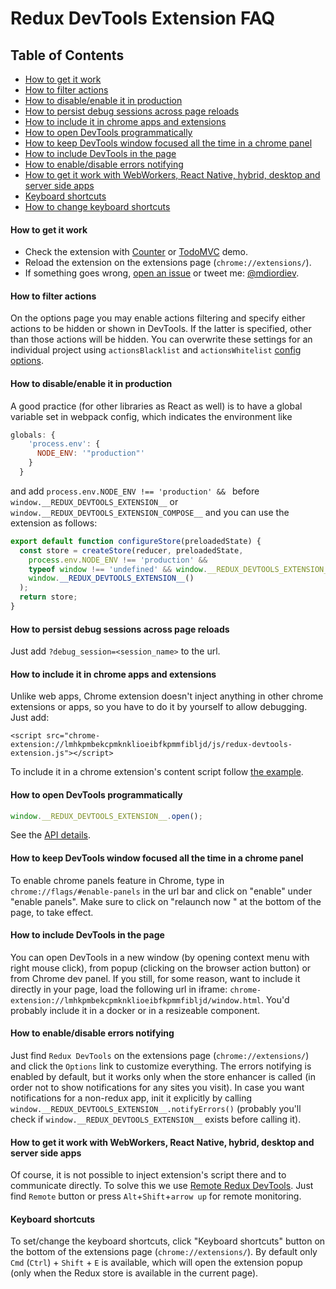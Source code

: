 # Redux DevTools Extension FAQ

## Table of Contents
- [How to get it work](#how-to-get-it-work)
- [How to filter actions](#how-to-filter-actions)
- [How to disable/enable it in production](#how-to-disableenable-it-in-production)
- [How to persist debug sessions across page reloads](#how-to-persist-debug-sessions-across-page-reloads)
- [How to include it in chrome apps and extensions](#how-to-include-it-in-chrome-apps-and-extensions)
- [How to open DevTools programmatically](#how-to-open-devtools-programmatically)
- [How to keep DevTools window focused all the time in a chrome panel](#how-to-open-devtools-programmatically)
- [How to include DevTools in the page](#how-to-include-devtools-in-the-page)
- [How to enable/disable errors notifying](#how-to-enabledisable-errors-notifying)
- [How to get it work with WebWorkers, React Native, hybrid, desktop and server side apps](#how-to-get-it-work-with-webworkers-react-native-hybrid-desktop-and-server-side-apps)
- [Keyboard shortcuts](#keyboard-shortcuts)
- [How to change keyboard shortcuts](#how-to-change-keyboard-shortcuts)

#### How to get it work
- Check the extension with [Counter](http://zalmoxisus.github.io/examples/counter/) or [TodoMVC](http://zalmoxisus.github.io/examples/todomvc/) demo.
- Reload the extension on the extensions page (`chrome://extensions/`).
- If something goes wrong, [open an issue](https://github.com/zalmoxisus/redux-devtools-extension/issues) or tweet me: [@mdiordiev](https://twitter.com/mdiordiev).

#### How to filter actions
On the options page you may enable actions filtering and specify either actions to be hidden or shown in DevTools. If the latter is specified, other than those actions will be hidden.
You can overwrite these settings for an individual project using `actionsBlacklist` and `actionsWhitelist` [config options](https://github.com/zalmoxisus/redux-devtools-extension/blob/master/docs/API/Arguments.md#windowdevtoolsextensionconfig).
#### How to disable/enable it in production
A good practice (for other libraries as React as well) is to have a global variable set in webpack config, which indicates the environment like
```js
globals: {
    'process.env': {
      NODE_ENV: '"production"'
    }
  }
```

and add `process.env.NODE_ENV !== 'production' && ` before `window.__REDUX_DEVTOOLS_EXTENSION__` or `window.__REDUX_DEVTOOLS_EXTENSION_COMPOSE__`
and you can use the extension as follows:
```js
export default function configureStore(preloadedState) {
  const store = createStore(reducer, preloadedState,
    process.env.NODE_ENV !== 'production' &&
    typeof window !== 'undefined' && window.__REDUX_DEVTOOLS_EXTENSION__ &&
    window.__REDUX_DEVTOOLS_EXTENSION__()
  );
  return store;
}
```
#### How to persist debug sessions across page reloads
Just add `?debug_session=<session_name>` to the url.
#### How to include it in chrome apps and extensions
Unlike web apps, Chrome extension doesn't inject anything in other chrome extensions or apps, so you have to do it by yourself to allow debugging. Just add:
```
<script src="chrome-extension://lmhkpmbekcpmknklioeibfkpmmfibljd/js/redux-devtools-extension.js"></script>
```
To include it in a chrome extension's content script follow [the example](https://github.com/zalmoxisus/browser-redux/commit/df2db9ee11f2d197c4329b2c8a6e197da1edffd4). 
#### How to open DevTools programmatically
```js
window.__REDUX_DEVTOOLS_EXTENSION__.open();
```
See the [API details](https://github.com/zalmoxisus/redux-devtools-extension/blob/master/docs/API/Methods.md#windowdevtoolsextensionopenposition).
#### How to keep DevTools window focused all the time in a chrome panel
To enable chrome panels feature in Chrome, type in `chrome://flags/#enable-panels` in the url bar and click on "enable" under "enable panels". Make sure to click on "relaunch now " at the bottom of the page, to take effect.
#### How to include DevTools in the page
You can open DevTools in a new window (by opening context menu with right mouse click), from popup (clicking on the browser action button) or from Chrome dev panel. If you still, for some reason, want to include it directly in your page, load the following url in iframe: `chrome-extension://lmhkpmbekcpmknklioeibfkpmmfibljd/window.html`. You'd probably include it in a docker or in a resizeable component.
#### How to enable/disable errors notifying
Just find `Redux DevTools` on the extensions page (`chrome://extensions/`) and click the `Options` link to customize everything. The errors notifying is enabled by default, but it works only when the store enhancer is called (in order not to show notifications for any sites you visit). In case you want notifications for a non-redux app, init it explicitly by calling `window.__REDUX_DEVTOOLS_EXTENSION__.notifyErrors()` (probably you'll check if `window.__REDUX_DEVTOOLS_EXTENSION__` exists before calling it).
#### How to get it work with WebWorkers, React Native, hybrid, desktop and server side apps
Of course, it is not possible to inject extension's script there and to communicate directly. To solve this we use [Remote Redux DevTools](https://github.com/zalmoxisus/remote-redux-devtools). Just find `Remote` button or press `Alt`+`Shift`+`arrow up` for remote monitoring. 
#### Keyboard shortcuts
To set/change the keyboard shortcuts, click "Keyboard shortcuts" button on the bottom of the extensions page (`chrome://extensions/`). By default only `Cmd` (`Ctrl`) + `Shift` + `E` is available, which will open the extension popup (only when the Redux store is available in the current page).
